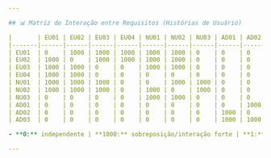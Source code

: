 ```yaml
---

## 📊 Matriz de Interação entre Requisitos (Histórias de Usuário)

|       | EU01 | EU02 | EU03 | EU04 | NU01 | NU02 | NU03 | AD01 | AD02 | AD03 |
|-------|------|------|------|------|------|------|------|------|------|------|
| EU01  | 0    | 1000 | 1000 | 1000 | 1000 | 1000 | 0    | 0    | 0    | 0    |
| EU02  | 1000 | 0    | 1000 | 1000 | 1000 | 1000 | 0    | 0    | 0    | 0    |
| EU03  | 1000 | 1000 | 0    | 0    | 1000 | 1000 | 0    | 0    | 0    | 0    |
| EU04  | 1000 | 1000 | 0    | 0    | 0    | 0    | 0    | 0    | 0    | 0    |
| NU01  | 1000 | 1000 | 1000 | 0    | 0    | 1000 | 1000 | 0    | 0    | 0    |
| NU02  | 1000 | 1000 | 1000 | 0    | 1000 | 0    | 1000 | 0    | 0    | 0    |
| NU03  | 0    | 0    | 0    | 0    | 1000 | 1000 | 0    | 0    | 0    | 0    |
| AD01  | 0    | 0    | 0    | 0    | 0    | 0    | 0    | 0    | 1000 | 1000 |
| AD02  | 0    | 0    | 0    | 0    | 0    | 0    | 0    | 1000 | 0    | 1000 |
| AD03  | 0    | 0    | 0    | 0    | 0    | 0    | 0    | 1000 | 1000 | 0    |

- **0:** independente | **1000:** sobreposição/interação forte | **1:** conflito direto (não aplicado)

---
```


